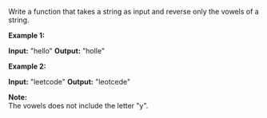 
Write a function that takes a string as input and reverse only the vowels of a string.

**Example 1:**

**Input:** "hello"
**Output:** "holle"

**Example 2:**

**Input:** "leetcode"
**Output:** "leotcede"

**Note:**  
The vowels does not include the letter "y".